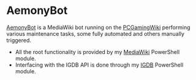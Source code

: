 # AemonyBot

[AemonyBot](https://www.pcgamingwiki.com/wiki/User:AemonyBot) is a MediaWiki bot running on the [PCGamingWiki](https://www.pcgamingwiki.com) performing various maintenance tasks, some fully automated and others manually triggered.

* All the root functionality is provided by my [MediaWiki](https://github.com/Aemony/MediaWiki) PowerShell module.
* Interfacing with the IGDB API is done through my [IGDB](https://github.com/Aemony/IGDB) PowerShell module.
